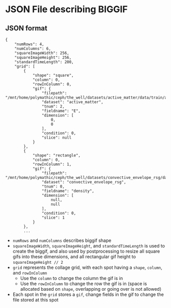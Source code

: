 # JSON File describing BIGGIF

## JSON format

```
{
    "numRows": 4,
    "numColumns": 6,
    "squareImageWidth": 256,
    "squareImageHeight": 256,
    "standardTimeLength": 200,
    "grid": [
        {
            "shape": "square",
            "column": 0,
            "rowInColumn": 0,
            "gif": {
                "filepath": "/mnt/home/polymathic/ceph/the_well/datasets/active_matter/data/train/active_matter_L_10.0_zeta_1.0_alpha_-1.0.hdf5",
                "dataset": "active_matter",
                "tnum": 2,
                "fieldname": "E",
                "dimension": [
                    0,
                    0
                ],
                "condition": 0,
                "slice": null
            }
        },
        {
            "shape": "rectangle",
            "column": 0,
            "rowInColumn": 1,
            "gif": {
                "filepath": "/mnt/home/polymathic/ceph/the_well/datasets/convective_envelope_rsg/data/train/convective_envelope_rsg_trajectories_10.hdf5",
                "dataset": "convective_envelope_rsg",
                "tnum": 0,
                "fieldname": "density",
                "dimension": [
                    null,
                    null
                ],
                "condition": 0,
                "slice": 1
            }
        },
        ...
```


*  `numRows` and `numColumns` describes biggif shape
*  `squareImageWidth`, `squareImageHeight`, and `standardTimeLength` is used to create the biggif, and also used by postprocessing to resize all square gifs into these dimensions, and all rectangular gif height to `squareImageHeight // 2` 
*  `grid` represents the collage grid, with each spot having a `shape`, `column`, and `rowInColumn`
    * Use the `column` to change the column the gif is in
    * Use the `rowInColumn` to change the row the gif is in (space is allocated based on `shape`, overlapping or going over is not allowed)
* Each spot in the `grid` stores a `gif`, change fields in the gif to change the file stored at this spot
